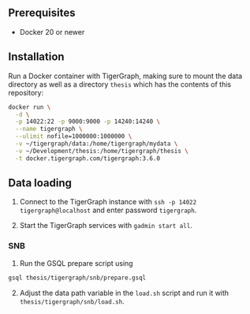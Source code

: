 ## Prerequisites

- Docker 20 or newer

## Installation

Run a Docker container with TigerGraph, making sure to mount the data directory as well as a directory `thesis` which has the contents of this repository:

```bash
docker run \
  -d \
  -p 14022:22 -p 9000:9000 -p 14240:14240 \
  --name tigergraph \
  --ulimit nofile=1000000:1000000 \
  -v ~/tigergraph/data:/home/tigergraph/mydata \
  -v ~/Development/thesis:/home/tigergraph/thesis \
  -t docker.tigergraph.com/tigergraph:3.6.0
```

## Data loading

1. Connect to the TigerGraph instance with `ssh -p 14022 tigergraph@localhost` and enter password `tigergraph`.

2. Start the TigerGraph services with `gadmin start all`.

### SNB

1. Run the GSQL prepare script using
```bash
gsql thesis/tigergraph/snb/prepare.gsql
```

2. Adjust the data path variable in the `load.sh` script and run it with `thesis/tigergraph/snb/load.sh`.
